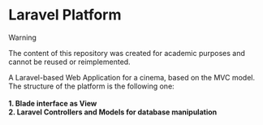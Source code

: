 # Laravel Platform

>[!WARNING]
>The content of this repository was created for academic purposes and cannot be reused or reimplemented.

A Laravel-based Web Application for a cinema, based on the MVC model.<br>
The structure of the platform is the following one:<br><br>
**1. Blade interface as View**<br>
**2. Laravel Controllers and Models for database manipulation**
